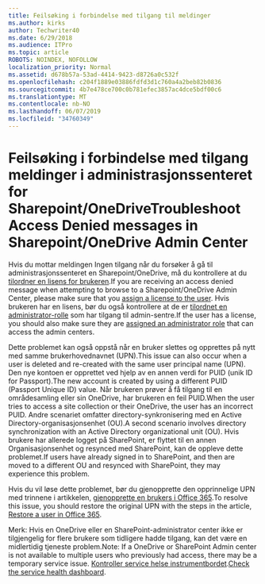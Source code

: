 ```yaml
---
title: Feilsøking i forbindelse med tilgang til meldinger
ms.author: kirks
author: Techwriter40
ms.date: 6/29/2018
ms.audience: ITPro
ms.topic: article
ROBOTS: NOINDEX, NOFOLLOW
localization_priority: Normal
ms.assetid: d678b57a-53ad-4414-9423-d8726a0c532f
ms.openlocfilehash: c204f1889e03886fdfd3d1c760a4a2beb82b0836
ms.sourcegitcommit: 4b7e478ce700c0b781efec3857ac4dce5bdf00c6
ms.translationtype: MT
ms.contentlocale: nb-NO
ms.lasthandoff: 06/07/2019
ms.locfileid: "34760349"
---
```

# <a name="troubleshoot-access-denied-messages-in-sharepointonedrive-admin-center"></a><span data-ttu-id="2536a-102">Feilsøking i forbindelse med tilgang meldinger i administrasjonssenteret for Sharepoint/OneDrive</span><span class="sxs-lookup"><span data-stu-id="2536a-102">Troubleshoot Access Denied messages in Sharepoint/OneDrive Admin Center</span></span>

<span data-ttu-id="2536a-103">Hvis du mottar meldingen Ingen tilgang når du forsøker å gå til administrasjonssenteret en Sharepoint/OneDrive, må du kontrollere at du [tilordner en lisens for brukeren](https://docs.microsoft.com/office365/admin/subscriptions-and-billing/assign-licenses-to-users?view=o365-worldwide&amp;tabs=One).</span><span class="sxs-lookup"><span data-stu-id="2536a-103">If you are receiving an access denied message when attempting to browse to a Sharepoint/OneDrive Admin Center, please make sure that you [assign a license to the user](https://docs.microsoft.com/office365/admin/subscriptions-and-billing/assign-licenses-to-users?view=o365-worldwide&amp;tabs=One).</span></span> <span data-ttu-id="2536a-104">Hvis brukeren har en lisens, bør du også kontrollere at de er [tilordnet en administrator-rolle](https://docs.microsoft.com/office365/admin/add-users/about-admin-roles?view=o365-worldwide) som har tilgang til admin-sentre.</span><span class="sxs-lookup"><span data-stu-id="2536a-104">If the user has a license, you should also make sure they are [assigned an administrator role](https://docs.microsoft.com/office365/admin/add-users/about-admin-roles?view=o365-worldwide) that can access the admin centers.</span></span>

<span data-ttu-id="2536a-105">Dette problemet kan også oppstå når en bruker slettes og opprettes på nytt med samme brukerhovednavnet (UPN).</span><span class="sxs-lookup"><span data-stu-id="2536a-105">This issue can also occur when a user is deleted and re-created with the same user principal name (UPN).</span></span> <span data-ttu-id="2536a-106">Den nye kontoen er opprettet ved hjelp av en annen verdi for PUID (unik ID for Passport).</span><span class="sxs-lookup"><span data-stu-id="2536a-106">The new account is created by using a different PUID (Passport Unique ID) value.</span></span> <span data-ttu-id="2536a-107">Når brukeren prøver å få tilgang til en områdesamling eller sin OneDrive, har brukeren en feil PUID.</span><span class="sxs-lookup"><span data-stu-id="2536a-107">When the user tries to access a site collection or their OneDrive, the user has an incorrect PUID.</span></span> <span data-ttu-id="2536a-108">Andre scenariet omfatter directory-synkronisering med en Active Directory-organisasjonsenhet (OU).</span><span class="sxs-lookup"><span data-stu-id="2536a-108">A second scenario involves directory synchronization with an Active Directory organizational unit (OU).</span></span> <span data-ttu-id="2536a-109">Hvis brukere har allerede logget på SharePoint, er flyttet til en annen Organisasjonsenhet og resynced med SharePoint, kan de oppleve dette problemet.</span><span class="sxs-lookup"><span data-stu-id="2536a-109">If users have already signed in to SharePoint, and then are moved to a different OU and resynced with SharePoint, they may experience this problem.</span></span>

<span data-ttu-id="2536a-110">Hvis du vil løse dette problemet, bør du gjenopprette den opprinnelige UPN med trinnene i artikkelen, [gjenopprette en brukers i Office 365](https://docs.microsoft.com/office365/admin/add-users/restore-user?view=o365-worldwide).</span><span class="sxs-lookup"><span data-stu-id="2536a-110">To resolve this issue, you should restore the original UPN with the steps in the article, [Restore a user in Office 365](https://docs.microsoft.com/office365/admin/add-users/restore-user?view=o365-worldwide).</span></span>

<span data-ttu-id="2536a-111">Merk: Hvis en OneDrive eller en SharePoint-administrator center ikke er tilgjengelig for flere brukere som tidligere hadde tilgang, kan det være en midlertidig tjeneste problem.</span><span class="sxs-lookup"><span data-stu-id="2536a-111">Note: If a OneDrive or SharePoint Admin center is not available to multiple users who previously had access, there may be a temporary service issue.</span></span>  <span data-ttu-id="2536a-112">[Kontroller service helse instrumentbordet](https://portal.office.com/adminportal/home#/servicehealth).</span><span class="sxs-lookup"><span data-stu-id="2536a-112">[Check the service health dashboard](https://portal.office.com/adminportal/home#/servicehealth).</span></span>


